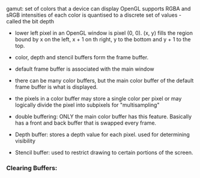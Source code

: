 gamut: set of colors that a device can display
OpenGL supports RGBA and sRGB
intensities of each color is quantised to a discrete set of values - called the bit depth

- lower left pixel in an OpenGL window is pixel (0, 0). (x, y) fills the region bound by x on the left, x + 1 on th
right, y to the bottom and y + 1 to the top.
- color, depth and stencil buffers form the frame buffer.
- default frame buffer is associated with the main window

- there can be many color buffers, but the main color buffer of the default frame buffer is what is displayed.
- the pixels in a color buffer may store a single color per pixel or may logically divide the pixel into subpixels
for "multisampling"
- double buffering: ONLY the main color buffer has this feature. Basically has a front and back buffer that is
swapped every frame.

- Depth buffer: stores a depth value for each pixel. used for determining visibility
- Stencil buffer: used to restrict drawing to certain portions of the screen.


### Clearing Buffers:

